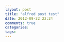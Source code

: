 ```yaml
---
layout: post
title: "alfred post test"
date: 2012-09-22 22:24
comments: true
categories: 
tags: 
---
```

